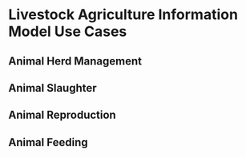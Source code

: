 # Livestock Agriculture Information Model Use Cases

## Animal Herd Management

## Animal Slaughter

## Animal Reproduction

## Animal Feeding

